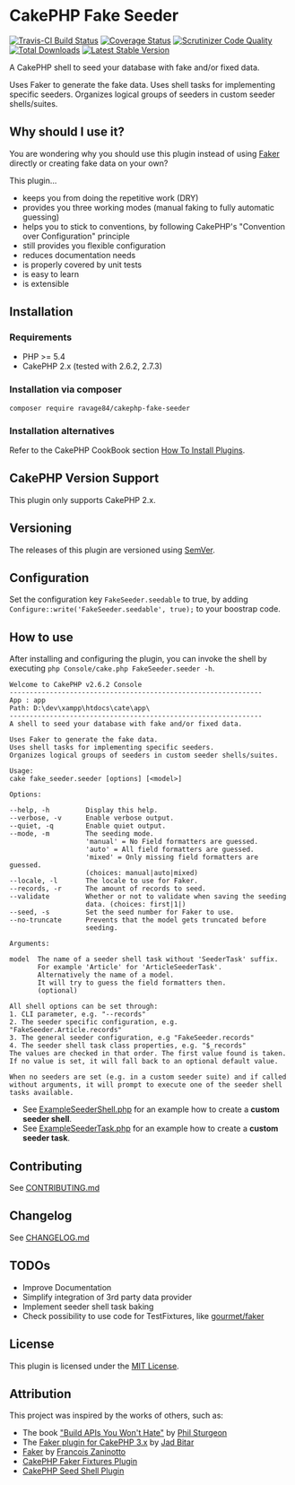 # CakePHP Fake Seeder

[![Travis-CI Build Status](https://travis-ci.org/ravage84/cakephp-fake-seeder.png)](https://travis-ci.org/ravage84/cakephp-fake-seeder)
[![Coverage Status](https://img.shields.io/coveralls/ravage84/cakephp-fake-seeder.svg)](https://coveralls.io/r/ravage84/cakephp-fake-seeder?branch=master)
[![Scrutinizer Code Quality](https://scrutinizer-ci.com/g/ravage84/cakephp-fake-seeder/badges/quality-score.png?b=master)](https://scrutinizer-ci.com/g/ravage84/cakephp-fake-seeder/?branch=master)
[![Total Downloads](https://poser.pugx.org/ravage84/cakephp-fake-seeder/d/total.png)](https://packagist.org/packages/ravage84/cakephp-fake-seeder)
[![Latest Stable Version](https://poser.pugx.org/ravage84/cakephp-fake-seeder/v/stable.png)](https://packagist.org/packages/ravage84/cakephp-fake-seeder)

A CakePHP shell to seed your database with fake and/or fixed data.

Uses Faker to generate the fake data.
Uses shell tasks for implementing specific seeders.
Organizes logical groups of seeders in custom seeder shells/suites.

## Why should I use it?

You are wondering why you should use this plugin instead of using
[Faker](https://github.com/fzaninotto/Faker) directly or
creating fake data on your own?

This plugin...

- keeps you from doing the repetitive work (DRY)
- provides you three working modes (manual faking to fully automatic guessing) 
- helps you to stick to conventions, by following
  CakePHP's "Convention over Configuration" principle
- still provides you flexible configuration
- reduces documentation needs
- is properly covered by unit tests
- is easy to learn
- is extensible

## Installation

### Requirements

- PHP >= 5.4
- CakePHP 2.x (tested with 2.6.2, 2.7.3)

### Installation via composer

````
composer require ravage84/cakephp-fake-seeder
````

### Installation alternatives

Refer to the CakePHP CookBook section
[How To Install Plugins](http://book.cakephp.org/2.0/en/plugins/how-to-install-plugins.html).

## CakePHP Version Support

This plugin only supports CakePHP 2.x.

## Versioning

The releases of this plugin are versioned using [SemVer](http://semver.org/).

## Configuration

Set the configuration key ``FakeSeeder.seedable`` to true, by adding
``Configure::write('FakeSeeder.seedable', true);`` to your boostrap code.

## How to use

After installing and configuring the plugin, you can invoke the shell
by executing ``php Console/cake.php FakeSeeder.seeder -h``.

````
Welcome to CakePHP v2.6.2 Console
---------------------------------------------------------------
App : app
Path: D:\dev\xampp\htdocs\cate\app\
---------------------------------------------------------------
A shell to seed your database with fake and/or fixed data.

Uses Faker to generate the fake data.
Uses shell tasks for implementing specific seeders.
Organizes logical groups of seeders in custom seeder shells/suites.

Usage:
cake fake_seeder.seeder [options] [<model>]

Options:

--help, -h         Display this help.
--verbose, -v      Enable verbose output.
--quiet, -q        Enable quiet output.
--mode, -m         The seeding mode.
                   'manual' = No Field formatters are guessed.
                   'auto' = All field formatters are guessed.
                   'mixed' = Only missing field formatters are guessed.
                   (choices: manual|auto|mixed)
--locale, -l       The locale to use for Faker.
--records, -r      The amount of records to seed.
--validate         Whether or not to validate when saving the seeding
                   data. (choices: first|1|)
--seed, -s         Set the seed number for Faker to use.
--no-truncate      Prevents that the model gets truncated before
                   seeding.

Arguments:

model  The name of a seeder shell task without 'SeederTask' suffix.
       For example 'Article' for 'ArticleSeederTask'.
       Alternatively the name of a model.
       It will try to guess the field formatters then.
       (optional)

All shell options can be set through:
1. CLI parameter, e.g. "--records"
2. The seeder specific configuration, e.g. "FakeSeeder.Article.records"
3. The general seeder configuration, e.g "FakeSeeder.records"
4. The seeder shell task class properties, e.g. "$_records"
The values are checked in that order. The first value found is taken.
If no value is set, it will fall back to an optional default value.

When no seeders are set (e.g. in a custom seeder suite) and if called
without arguments, it will prompt to execute one of the seeder shell
tasks available.

````

- See [ExampleSeederShell.php](Docs/Examples/ExampleSeederShell.php) for an example how to create
a **custom seeder shell**.
- See [ExampleSeederTask.php](Docs/Examples/ExampleSeederTask.php) for an example how to create
a **custom seeder task**.

## Contributing

See [CONTRIBUTING.md](CONTRIBUTING.md)

## Changelog

See [CHANGELOG.md](CHANGELOG.md)

## TODOs

- Improve Documentation
- Simplify integration of 3rd party data provider
- Implement seeder shell task baking
- Check possibility to use code for TestFixtures, like [gourmet/faker](https://github.com/gourmet/faker)

## License

This plugin is licensed under the [MIT License](LICENSE).

## Attribution

This project was inspired by the works of others, such as:

- The book ["Build APIs You Won't Hate"](https://leanpub.com/build-apis-you-wont-hate) by [Phil Sturgeon](https://github.com/philsturgeon)
- The [Faker plugin for CakePHP 3.x](https://github.com/gourmet/faker) by [Jad Bitar](https://github.com/jadb)
- [Faker](https://github.com/fzaninotto/Faker) by [Francois Zaninotto](https://github.com/fzaninotto)
- [CakePHP Faker Fixtures Plugin](https://github.com/burriko/cakephp-faker-fixtures/)
- [CakePHP Seed Shell Plugin](https://github.com/jlis/Cake-Seed-Shell)
